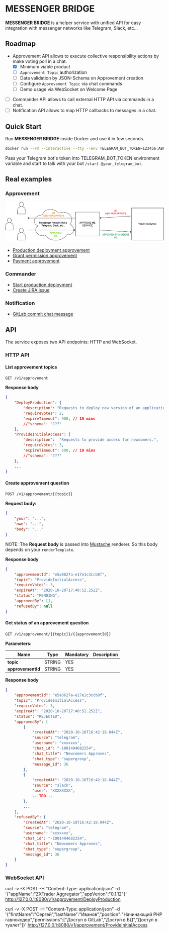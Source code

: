 # MESSENGER BRIDGE

**MESSENGER BRIDGE** is a helper service with unified API for easy integration with messenger networks like Telegram, Slack, etc...

## Roadmap
* Approvement API allows to execute collective responsibility actions by make voting poll in a chat.
	* [x] Minimum viable product
	* [ ] `Approvement Topic` authorization
	* [ ] Data validation by JSON-Schema on Approvement creation
	* [ ] Configure `Approvement Topic` via chat commands
	* [ ] Demo usage via WebSocket on Welcome Page
* [ ] Commander API allows to call external HTTP API via commands in a chat.
* [ ] Notification API allows to map HTTP callbacks to messages in a chat.

## Quick Start

Run **MESSENGER BRIDGE** inside Docker and use it in few seconds.

```bash
docker run --rm --interactive --tty --env TELEGRAM_BOT_TOKEN=123456:ABC-DEF1234ghIkl-zyx57W2v1u123ew11 zxteamorg/messenger-bridge
```

Pass your Telegram bot's token into TELEGRAM_BOT_TOKEN environment variable and start to talk with your bot `/start @your_telegram_bot`.

## Real examples

### Approvement

![Big View Diagram](doc/asset/approve-me-big-view.png)

* [Production deployment approvement](TBD)
* [Grant permission approvement](TBD)
* [Payment approvement](TBD)

### Commander
* [Start production deployment](TBD)
* [Create JIRA issue](TBD)

### Notification
* [GitLab commit chat message](TBD)

## API

The service exposes two API endpoints: HTTP and WebSocket.

### HTTP API

#### List approvement topics

```
GET /v1/approvement
```

**Response body**
```json
{
	"DeployProduction": {
		"description": "Requests to deploy new version of an application.",
		"requireVotes": 2,
		"expireTimeout": 900, // 15 mins
		//"schema": "???"
	},
	"ProvideInitialAccess": {
		"description":  "Requests to provide access for newcomers.",
		"requireVotes": 3,
		"expireTimeout": 600, // 10 mins
		//"schema": "???"
	},
	...
}
```


#### Create approvement question

```
POST /v1/approvement/{{topic}}
```

**Request body:**

```json
{
	"your": "...",
	"own": "...",
	"body": "..."
}
```

NOTE: The **Request body** is passed into [Mustache](https://mustache.github.io/) renderer. So this body depends on your `renderTemplate`.

**Response body**

```json
{
	"approvementId": "e5a8627a-e17e1c3ccb8f",
	"topic": "ProvideInitialAccess",
	"requireVotes": 3,
	"expireAt": "2020-10-20T17:40:52.252Z",
	"status": "PENDING",
	"approvedBy": [],
	"refusedBy": null
}
```

#### Get status of an approvement question

```
GET /v1/approvement/{{topic}}/{{approvementId}}
```

**Parameters:**

| **Name**           | **Type**     | **Mandatory**  | **Description**                                                      |
|--------------------|--------------|----------------|----------------------------------------------------------------------|
| **topic**          | STRING       | YES            |                                                                      |
| **approvementId**  | STRING       | YES            |                                                                      |


**Response body**

```json
{
	"approvementId": "e5a8627a-e17e1c3ccb8f",
	"topic": "ProvideInitialAccess",
	"requireVotes": 3,
	"expireAt": "2020-10-20T17:40:52.252Z",
	"status": "REJECTED",
	"approvedBy": [
		{
			"createdAt": "2020-10-18T16:42:18.044Z",
			"source": "telegram",
			"username": "xxxxxxx",
			"chat_id": "-1001494682254",
			"chat_title": "Newcomers Approves",
			"chat_type": "supergroup",
			"message_id": 36
		},
		{
			"createdAt": "2020-10-18T16:42:18.044Z",
			"source": "slack",
			"user": "XXXXXXXX",
			...TBD...
		},
		...
	],
	"refusedBy": {
		"createdAt": "2020-10-18T16:42:18.044Z",
		"source": "telegram",
		"username": "xxxxxxx",
		"chat_id": "-1001494682254",
		"chat_title": "Newcomers Approves",
		"chat_type": "supergroup",
		"message_id": 36
	}
}
```

### WebSocket API



curl -v -X POST -H "Content-Type: application/json" -d '{"appName":"ZXTrader Aggregator","appVerion":"0.1.12"}' http://127.0.0.1:8080/v1/approvement/DeployProduction

curl -v -X POST -H "Content-Type: application/json" -d '{"firstName":"Сергей","lastName":"Иванов","position":"Начинающий PHP гавнокодер","permissions":["Доступ в GitLab","Доступ в БД","Доступ в туалет"]}' http://127.0.0.1:8080/v1/approvement/ProvideInitialAccess
